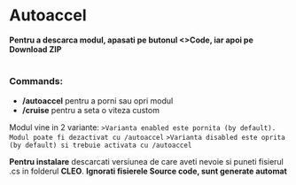 # Autoaccel
**Pentru a descarca modul, apasati pe butonul <>Code, iar apoi pe Download ZIP**
#

### Commands: 

- **/autoaccel** pentru a porni sau opri modul
- **/cruise** pentru a seta o viteza custom

Modul vine in 2 variante: 
`>Varianta enabled este pornita (by default). Modul poate fi dezactivat cu /autoaccel`
`>Varianta disabled este oprita (by default) si trebuie activata cu /autoaccel`

**Pentru instalare** descarcati versiunea de care aveti nevoie si puneti fisierul .cs in folderul **CLEO**. 
**Ignorati fisierele Source code, sunt generate automat**


